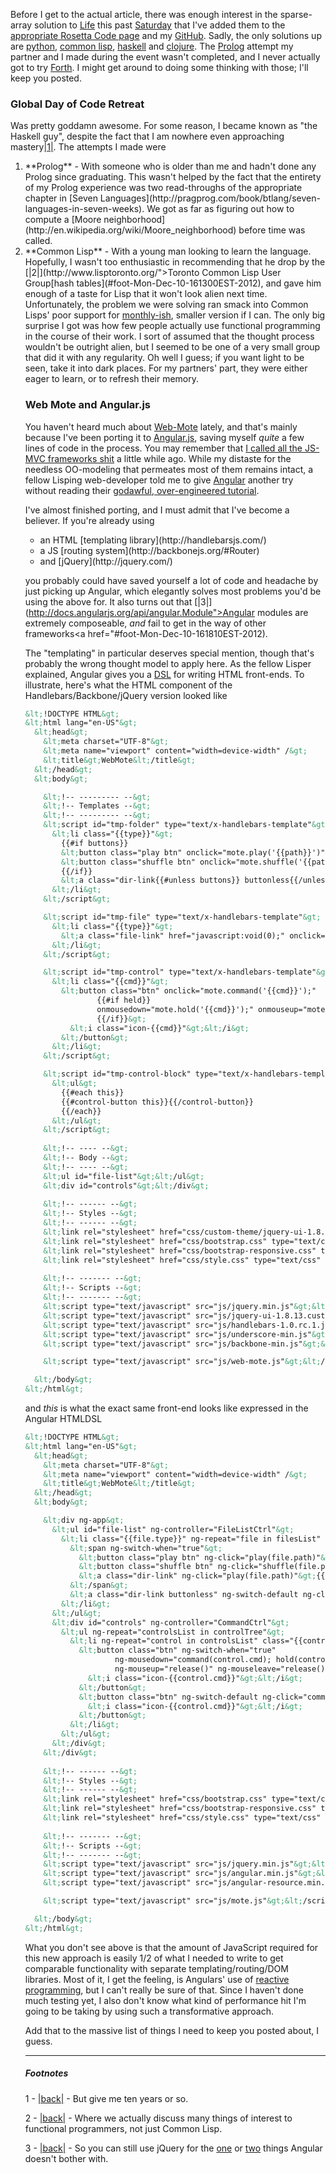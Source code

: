 Before I get to the actual article, there was enough interest in the sparse-array solution to [Life](http://en.wikipedia.org/wiki/Conway%27s_Game_of_Life) this past [Saturday](https://guestlistapp.com/events/130467) that I've added them to the [appropriate Rosetta Code page](http://rosettacode.org/wiki/Conway%27s_Game_of_Life) and my [GitHub](https://github.com/Inaimathi/life). Sadly, the only solutions up are [python](https://github.com/Inaimathi/life/blob/master/life.py), [common lisp](https://github.com/Inaimathi/life/blob/master/life.lisp), [haskell](https://github.com/Inaimathi/life/blob/master/life.hs) and [clojure](https://github.com/Inaimathi/life/blob/master/life.clj). The [Prolog](http://www.swi-prolog.org/) attempt my partner and I made during the event wasn't completed, and I never actually got to try [Forth](http://www.gnu.org/software/gforth/). I might get around to doing some thinking with those; I'll keep you posted.

### Global Day of Code Retreat

Was pretty goddamn awesome. For some reason, I became known as "the Haskell guy", despite the fact that I am nowhere even approaching mastery<a name="note-Mon-Dec-10-161221EST-2012"></a>[|1|](#foot-Mon-Dec-10-161221EST-2012). The attempts I made were

<ol>
  <li>**Prolog** - With someone who is older than me and hadn't done any Prolog since graduating. This wasn't helped by the fact that the entirety of my Prolog experience was two read-throughs of the appropriate chapter in [Seven Languages](http://pragprog.com/book/btlang/seven-languages-in-seven-weeks). We got as far as figuring out how to compute a [Moore neighborhood](http://en.wikipedia.org/wiki/Moore_neighborhood) before time was called.</li>
  <li>**Common Lisp** - With a young man looking to learn the language. Hopefully, I wasn't too enthusiastic in recommending that he drop by the <a name="note-Mon-Dec-10-161300EST-2012"></a>[|2|](http://www.lisptoronto.org/">Toronto Common Lisp User Group</a>[hash tables](#foot-Mon-Dec-10-161300EST-2012), and gave him enough of a taste for Lisp that it won't look alien next time. Unfortunately, the problem we were solving ran smack into Common Lisps' poor support for <a href="http://cl-cookbook.sourceforge.net/hashes.html), so the impression wasn't as positive as it otherwise might have been.</li>
  <li>**Haskell** - With a friend I know through the Common Lisp User group who's looking to get into functional programming in general. We implemented the same gridless solution, except in five lines rather than ~20. Most of the time was actually spent showcasing the functional way of thinking, and the utility of a REPL in problem solving. After this session, a crowd gathered around my laptop and demanded that I incrementally take them through those five lines and prove they actually produced valid output. I did so successfully, which is probably where my reputation started.</li>
  <li>**Smalltalk** - Where I and the same fellow TLUG attendee watched an old Smalltalk hand finally explain how [TDD](http://en.wikipedia.org/wiki/Test-driven_development) makes sense if you've got the proper tools built into the language to support it. It turns out that no language other than Smalltalk does. If you disagree, learn enough Smalltalk to do some TDD in it, then try to do it again in Java/Ruby/what-have-you without throwing up. If you can prove you've done so, I will concede the point. We didn't actually get an implementation going this time because our host was explaining the basics of the environment and the class hierarchy to us, but this was the first grid-based approach I tried the entire day.</li>
  <li>**Clojure** - With a young woman looking to try Clojure, and coming from a Scheme/Java background. We finished the gridless solution, with a printed board this time, just before time was called. Interestingly, this is the first partner I had all day that was used to thinking functionally before we sat down, so it was light work pointing out the differences between Clojure and Scheme to her.</li>
</ol>

As I said, I was *going* to try Forth, but Dann, the only one willing to partner on that language, had to leave before the last session.

My general impression of the event was extremely positive, and I'll certainly be attending the [monthly-ish](http://www.meetup.com/Toronto-Code-Retreat/#calendar), smaller version if I can. The only big surprise I got was how few people actually use functional programming in the course of their work. I sort of assumed that the thought process wouldn't be outright alien, but I seemed to be one of a very small group that did it with any regularity. Oh well I guess; if you want light to be seen, take it into dark places. For my partners' part, they were either eager to learn, or to refresh their memory.

### Web Mote and Angular.js

You haven't heard much about [Web-Mote](https://github.com/Inaimathi/web-mote) lately, and that's mainly because I've been porting it to [Angular.js](http://angularjs.org/), saving myself *quite* a few lines of code in the process. You may remember that [I called all the JS-MVC frameworks shit](http://langnostic.blogspot.ca/2012/09/js-frameworks.html) a little while ago. While my distaste for the needless OO-modeling that permeates most of them remains intact, a fellow Lisping web-developer told me to give [Angular](http://angularjs.org/) another try without reading their [godawful, over-engineered tutorial](http://docs.angularjs.org/tutorial/).

I've almost finished porting, and I must admit that I've become a believer. If you're already using

<ul>
  <li>an HTML [templating library](http://handlebarsjs.com/)</li>
  <li>a JS [routing system](http://backbonejs.org/#Router)</li>
  <li>and [jQuery](http://jquery.com/)</li>
</ul>

you probably could have saved yourself a lot of code and headache by just picking up Angular, which elegantly solves most problems you'd be using the above for. It also turns out that <a name="note-Mon-Dec-10-161810EST-2012"></a>[|3|](http://docs.angularjs.org/api/angular.Module">Angular modules</a> are extremely composeable, *and* fail to get in the way of other frameworks<a href="#foot-Mon-Dec-10-161810EST-2012).

The "templating" in particular deserves special mention, though that's probably the wrong thought model to apply here. As the fellow Lisper explained, Angular gives you a [DSL](http://en.wikipedia.org/wiki/Domain-specific_language) for writing HTML front-ends. To illustrate, here's what the HTML component of the Handlebars/Backbone/jQuery version looked like

```html
&lt;!DOCTYPE HTML&gt;
&lt;html lang="en-US"&gt;
  &lt;head&gt;
    &lt;meta charset="UTF-8"&gt;
    &lt;meta name="viewport" content="width=device-width" /&gt;
    &lt;title&gt;WebMote&lt;/title&gt;
  &lt;/head&gt;
  &lt;body&gt;

    &lt;!-- --------- --&gt;
    &lt;!-- Templates --&gt;
    &lt;!-- --------- --&gt;
    &lt;script id="tmp-folder" type="text/x-handlebars-template"&gt;
      &lt;li class="{{type}}"&gt;
        {{#if buttons}}
        &lt;button class="play btn" onclick="mote.play('{{path}}')"&gt;&lt;i class="icon-play"&gt;&lt;/i&gt;&lt;/button&gt;
        &lt;button class="shuffle btn" onclick="mote.shuffle('{{path}}')"&gt;&lt;i class="icon-random"&gt;&lt;/i&gt;&lt;/button&gt;
        {{/if}}
        &lt;a class="dir-link{{#unless buttons}} buttonless{{/unless}}" href="#navigate{{path}}"&gt;{{name}}&lt;/a&gt;
      &lt;/li&gt;
    &lt;/script&gt;

    &lt;script id="tmp-file" type="text/x-handlebars-template"&gt;
      &lt;li class="{{type}}"&gt;
        &lt;a class="file-link" href="javascript:void(0);" onclick="mote.play('{{path}}')"&gt;{{name}}&lt;/a&gt;
      &lt;/li&gt;
    &lt;/script&gt;

    &lt;script id="tmp-control" type="text/x-handlebars-template"&gt;
      &lt;li class="{{cmd}}"&gt;
        &lt;button class="btn" onclick="mote.command('{{cmd}}');"
                {{#if held}}
                onmousedown="mote.hold('{{cmd}}');" onmouseup="mote.release();" onmouseout="mote.release();"
                {{/if}}&gt;
          &lt;i class="icon-{{cmd}}"&gt;&lt;/i&gt;
        &lt;/button&gt;
      &lt;/li&gt;
    &lt;/script&gt;

    &lt;script id="tmp-control-block" type="text/x-handlebars-template"&gt;
      &lt;ul&gt;
        {{#each this}}
        {{#control-button this}}{{/control-button}}
        {{/each}}
      &lt;/ul&gt;
    &lt;/script&gt;
    
    &lt;!-- ---- --&gt;
    &lt;!-- Body --&gt;
    &lt;!-- ---- --&gt;
    &lt;ul id="file-list"&gt;&lt;/ul&gt;
    &lt;div id="controls"&gt;&lt;/div&gt;
    
    &lt;!-- ------ --&gt;
    &lt;!-- Styles --&gt;
    &lt;!-- ------ --&gt;
    &lt;link rel="stylesheet" href="css/custom-theme/jquery-ui-1.8.13.custom.css" type="text/css" media="screen" /&gt;
    &lt;link rel="stylesheet" href="css/bootstrap.css" type="text/css" media="screen" /&gt;
    &lt;link rel="stylesheet" href="css/bootstrap-responsive.css" type="text/css" media="screen" /&gt;
    &lt;link rel="stylesheet" href="css/style.css" type="text/css" media="screen" /&gt;
    
    &lt;!-- ------- --&gt;
    &lt;!-- Scripts --&gt;
    &lt;!-- ------- --&gt;
    &lt;script type="text/javascript" src="js/jquery.min.js"&gt;&lt;/script&gt;
    &lt;script type="text/javascript" src="js/jquery-ui-1.8.13.custom.min.js"&gt;&lt;/script&gt;
    &lt;script type="text/javascript" src="js/handlebars-1.0.rc.1.js"&gt;&lt;/script&gt;
    &lt;script type="text/javascript" src="js/underscore-min.js"&gt;&lt;/script&gt;
    &lt;script type="text/javascript" src="js/backbone-min.js"&gt;&lt;/script&gt;

    &lt;script type="text/javascript" src="js/web-mote.js"&gt;&lt;/script&gt;

  &lt;/body&gt;
&lt;/html&gt;
```

and *this* is what the exact same front-end looks like expressed in the Angular HTMLDSL

```html
&lt;!DOCTYPE HTML&gt;
&lt;html lang="en-US"&gt;
  &lt;head&gt;
    &lt;meta charset="UTF-8"&gt;
    &lt;meta name="viewport" content="width=device-width" /&gt;
    &lt;title&gt;WebMote&lt;/title&gt;
  &lt;/head&gt;
  &lt;body&gt;

    &lt;div ng-app&gt;
      &lt;ul id="file-list" ng-controller="FileListCtrl"&gt;
        &lt;li class="{{file.type}}" ng-repeat="file in filesList" ng-switch="file.buttons"&gt;
          &lt;span ng-switch-when="true"&gt;
            &lt;button class="play btn" ng-click="play(file.path)"&gt;&lt;i class="icon-play"&gt;&lt;/i&gt;&lt;/button&gt;
            &lt;button class="shuffle btn" ng-click="shuffle(file.path)"&gt;&lt;i class="icon-random"&gt;&lt;/i&gt;&lt;/button&gt;
            &lt;a class="dir-link" ng-click="play(file.path)"&gt;{{file.name}}&lt;/a&gt;
          &lt;/span&gt;
          &lt;a class="dir-link buttonless" ng-switch-default ng-click="play(file.path)"&gt;{{file.name}}&lt;/a&gt;
        &lt;/li&gt;
      &lt;/ul&gt;
      &lt;div id="controls" ng-controller="CommandCtrl"&gt;
        &lt;ul ng-repeat="controlsList in controlTree"&gt;
          &lt;li ng-repeat="control in controlsList" class="{{control.cmd}}" ng-switch="control.held"&gt;
            &lt;button class="btn" ng-switch-when="true" 
                    ng-mousedown="command(control.cmd); hold(control.cmd)"
                    ng-mouseup="release()" ng-mouseleave="release()"&gt;
              &lt;i class="icon-{{control.cmd}}"&gt;&lt;/i&gt;
            &lt;/button&gt;
            &lt;button class="btn" ng-switch-default ng-click="command(control.cmd)"&gt;
              &lt;i class="icon-{{control.cmd}}"&gt;&lt;/i&gt;
            &lt;/button&gt;
          &lt;/li&gt;
        &lt;/ul&gt;
      &lt;/div&gt;
    &lt;/div&gt;
    
    &lt;!-- ------ --&gt;
    &lt;!-- Styles --&gt;
    &lt;!-- ------ --&gt;
    &lt;link rel="stylesheet" href="css/bootstrap.css" type="text/css" media="screen" /&gt;
    &lt;link rel="stylesheet" href="css/bootstrap-responsive.css" type="text/css" media="screen" /&gt;
    &lt;link rel="stylesheet" href="css/style.css" type="text/css" media="screen" /&gt;
    
    &lt;!-- ------- --&gt;
    &lt;!-- Scripts --&gt;
    &lt;!-- ------- --&gt;
    &lt;script type="text/javascript" src="js/jquery.min.js"&gt;&lt;/script&gt;
    &lt;script type="text/javascript" src="js/angular.min.js"&gt;&lt;/script&gt;
    &lt;script type="text/javascript" src="js/angular-resource.min.js"&gt;&lt;/script&gt;

    &lt;script type="text/javascript" src="js/mote.js"&gt;&lt;/script&gt;

  &lt;/body&gt;
&lt;/html&gt;
```

What you don't see above is that the amount of JavaScript required for this new approach is easily 1/2 of what I needed to write to get comparable functionality with separate templating/routing/DOM libraries. Most of it, I get the feeling, is Angulars' use of [reactive programming](http://en.wikipedia.org/wiki/Reactive_programming), but I can't really be sure of that. Since I haven't done much testing yet, I also don't know what kind of performance hit I'm going to be taking by using such a transformative approach.

Add that to the massive list of things I need to keep you posted about, I guess.

* * *
##### Footnotes
1 - <a name="foot-Mon-Dec-10-161221EST-2012"></a>[|back|](#note-Mon-Dec-10-161221EST-2012) - But give me ten years or so.

2 - <a name="foot-Mon-Dec-10-161300EST-2012"></a>[|back|](#note-Mon-Dec-10-161300EST-2012) - Where we actually discuss many things of interest to functional programmers, not just Common Lisp.

3 - <a name="foot-Mon-Dec-10-161810EST-2012"></a>[|back|](#note-Mon-Dec-10-161810EST-2012) - So you can still use jQuery for the [one](http://api.jquery.com/jQuery.ajax/) or [two](http://api.jquery.com/jQuery.browser/) things Angular doesn't bother with.
